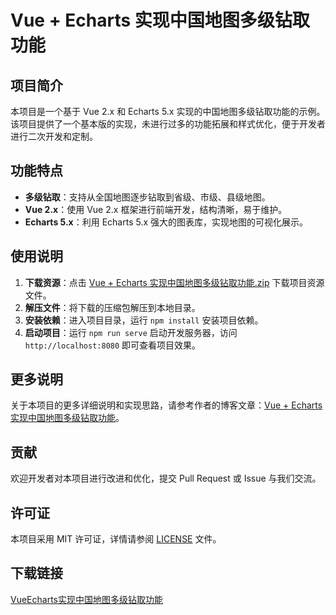 # Vue + Echarts 实现中国地图多级钻取功能

## 项目简介

本项目是一个基于 Vue 2.x 和 Echarts 5.x 实现的中国地图多级钻取功能的示例。该项目提供了一个基本版的实现，未进行过多的功能拓展和样式优化，便于开发者进行二次开发和定制。

## 功能特点

- **多级钻取**：支持从全国地图逐步钻取到省级、市级、县级地图。
- **Vue 2.x**：使用 Vue 2.x 框架进行前端开发，结构清晰，易于维护。
- **Echarts 5.x**：利用 Echarts 5.x 强大的图表库，实现地图的可视化展示。

## 使用说明

1. **下载资源**：点击 [Vue + Echarts 实现中国地图多级钻取功能.zip](./Vue%20+%20Echarts%20实现中国地图多级钻取功能.zip) 下载项目资源文件。
2. **解压文件**：将下载的压缩包解压到本地目录。
3. **安装依赖**：进入项目目录，运行 `npm install` 安装项目依赖。
4. **启动项目**：运行 `npm run serve` 启动开发服务器，访问 `http://localhost:8080` 即可查看项目效果。

## 更多说明

关于本项目的更多详细说明和实现思路，请参考作者的博客文章：[Vue + Echarts 实现中国地图多级钻取功能](https://blog.csdn.net/ZYS10000/article/details/119298354)。

## 贡献

欢迎开发者对本项目进行改进和优化，提交 Pull Request 或 Issue 与我们交流。

## 许可证

本项目采用 MIT 许可证，详情请参阅 [LICENSE](./LICENSE) 文件。

## 下载链接

[VueEcharts实现中国地图多级钻取功能](https://pan.quark.cn/s/cef4fe7593ac)